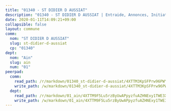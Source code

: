```yaml
---
title: "01340 - ST DIDIER D AUSSIAT"
description: "01340 - ST DIDIER D AUSSIAT | Entraide, Annonces, Initiatives"
date: 2020-01-11T14:09:21+09:00
collapsible: false
layout: commune
comm:
  nom: "ST DIDIER D AUSSIAT"
  slug: st-didier-d-aussiat
  cp: "01340"
dept:
  nom: "Ain"
  slug: ain
  num: "01"
peerpad:
  comm:
    read_path: /r/markdown/01340_st-didier-d-aussiat/4XTTM3KpSFPrw96PWYXzaQyzP3793UccWeNuzyridxzRyB95Q
    write_path: /w/markdown/01340_st-didier-d-aussiat/4XTTM3KpSFPrw96PWYXzaQyzP3793UccWeNuzyridxzRyB95Q-K3TgV5k8x25qPSFyUU1AuYxot4eDgJvd42hkt3qeYSDzd9p22WJekNbmAch4n8WK33up8boNdaVU5MzF4BBcpByoxQZ6rjMztWz1GuQp64ckM6RUVsKcR9cKzq9KhTjFHfzesd8A
  dept:
    read_path: /r/markdown/01_ain/4XTTM9F5Lu5rzByUwAPpyzfuAZHNExy1TWE3X3wiTrPFfiAJr
    write_path: /w/markdown/01_ain/4XTTM9F5Lu5rzByUwAPpyzfuAZHNExy1TWE3X3wiTrPFfiAJr-K3TgUnxzeFoJA4CB58vXNvKXURJneTNZHUsypAQGicGiZu7AS2sPbjspGpj7s3MmMv58YhkLaSUMQMHaiKAfoMv6wF36Urxbqqh8MmnXpnKkbVhnAishABEkMRAiyAt8GGJ1Jer2
---
```


